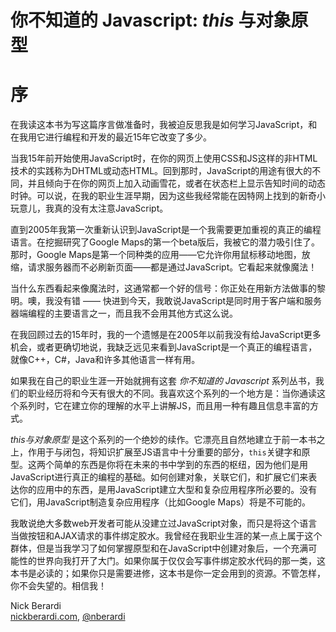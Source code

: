 # 你不知道的 Javascript: *this* 与对象原型
# 序

在我读这本书为写这篇序言做准备时，我被迫反思我是如何学习JavaScript，和在我用它进行编程和开发的最近15年它改变了多少。

当我15年前开始使用JavaScript时，在你的网页上使用CSS和JS这样的非HTML技术的实践称为DHTML或动态HTML。回到那时，JavaScript的用途有很大的不同，并且倾向于在你的网页上加入动画雪花，或者在状态栏上显示告知时间的动态时钟。可以说，在我的职业生涯早期，因为这些我经常能在因特网上找到的新奇小玩意儿，我真的没有太注意JavaScript。

直到2005年我第一次重新认识到JavaScript是一个我需要更加重视的真正的编程语言。在挖掘研究了Google Maps的第一个beta版后，我被它的潜力吸引住了。那时，Google Maps是第一个同种类的应用——它允许你用鼠标移动地图，放缩，请求服务器而不必刷新页面——都是通过JavaScript。它看起来就像魔法！

当什么东西看起来像魔法时，这通常都一个好的信号：你正处在用新方法做事的黎明。噢，我没有错 —— 快进到今天，我敢说JavaScript是同时用于客户端和服务器端编程的主要语言之一，而且我不会用其他方式这么说。

在我回顾过去的15年时，我的一个遗憾是在2005年以前我没有给JavaScript更多机会，或者更确切地说，我缺乏远见来看到JavaScript是一个真正的编程语言，就像C++，C#，Java和许多其他语言一样有用。

如果我在自己的职业生涯一开始就拥有这套 *你不知道的 Javascript* 系列丛书，我们的职业经历将和今天有很大的不同。我喜欢这个系列的一个地方是：当你通读这个系列时，它在建立你的理解的水平上讲解JS，而且用一种有趣且信息丰富的方式。

*this与对象原型* 是这个系列的一个绝妙的续作。它漂亮且自然地建立于前一本书之上，作用于与闭包，将知识扩展至JS语言中十分重要的部分，`this`关键字和原型。这两个简单的东西是你将在未来的书中学到的东西的枢纽，因为他们是用JavaScript进行真正的编程的基础。如何创建对象，关联它们，和扩展它们来表达你的应用中的东西，是用JavaScript建立大型和复杂应用程序所必要的。没有它们，用JavaScript制造复杂应用程序（比如Google Maps）将是不可能的。

我敢说绝大多数web开发者可能从没建立过JavaScript对象，而只是将这个语言当做按钮和AJAX请求的事件绑定胶水。我曾经在我职业生涯的某一点上属于这个群体，但是当我学习了如何掌握原型和在JavaScript中创建对象后，一个充满可能性的世界向我打开了大门。如果你属于仅仅会写事件绑定胶水代码的那一类，这本书是必读的；如果你只是需要进修，这本书是你一定会用到的资源。不管怎样，你不会失望的。相信我！

Nick Berardi<br>
[nickberardi.com](http://nickberardi.com), [@nberardi](http://twitter.com/nberardi)
